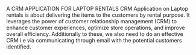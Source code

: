 A CRM APPLICATION FOR LAPTOP RENTALS
 CRM Application on  Laptop rentals is about delivering the items to the customers by rental purpose. It leverages the power of customer  relationship management (CRM) to enhance customer experiences, optimize store operations, and improve overall efficiency. Additionally to these, we also need to do an effective CRM i.e via communicating through email with the potential customers identified.

